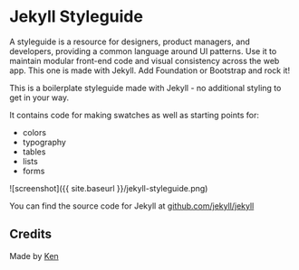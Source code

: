 
# Jekyll Styleguide

A styleguide is a resource for designers, product managers, and developers, providing a common language around UI patterns. Use it to maintain modular front-end code and visual consistency across the web app. This one is made with Jekyll. Add Foundation or Bootstrap and rock it!

This is a boilerplate styleguide made with Jekyll - no additional styling to get in your way.

It contains code for making swatches as well as starting points for:

- colors
- typography
- tables
- lists
- forms

![screenshot]({{ site.baseurl }}/jekyll-styleguide.png)

You can find the source code for Jekyll at [github.com/jekyll/jekyll](https://github.com/jekyll/jekyll)

## Credits

Made by [Ken](http://kwhaler.com)

## 


